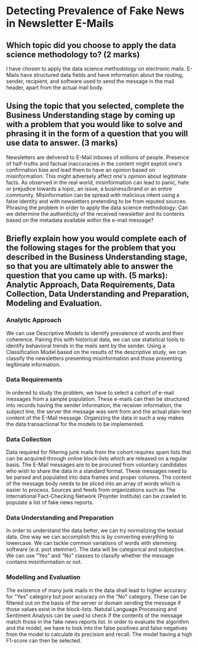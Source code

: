 # Detecting Prevalence of Fake News in Newsletter E-Mails

## Which topic did you choose to apply the data science methodology to? (2 marks)

I have chosen to apply the data science methodology on electronic mails. E-Mails have structured data fields and have information about the routing, sender, recipient, and software used to send the message in the mail header, apart from the actual mail body.

## Using the topic that you selected, complete the Business Understanding stage by coming up with a problem that you would like to solve and phrasing it in the form of a question that you will use data to answer. (3 marks)

Newsletters are delivered to E-Mail inboxes of millions of people. Presence of half-truths and factual inaccuracies in the content might exploit one's confirmation bias and lead them to have an opinion based on misinformation. This might adversely affect one's opinion about legitimate facts. As observed in the real world, misinformation can lead to panic, hate or prejudice towards a topic, an issue, a business/brand or an entire community. Misinformation can be spread with malicious intent using a false identity and with newsletters pretending to be from reputed sources.
Phrasing the problem in order to apply the data science methodology: Can we determine the authenticity of the received newsletter and its contents based on the metadata available within the e-mail message?

## Briefly explain how you would complete each of the following stages for the problem that you described in the Business Understanding stage, so that you are ultimately able to answer the question that you came up with. (5 marks): Analytic Approach, Data Requirements, Data Collection, Data Understanding and Preparation, Modeling and Evaluation.

### Analytic Approach

We can use Descriptive Models to identify prevalence of words and their coherence. Pairing this with historical data, we can use statistical tools to identify behavioral trends in the mails sent by the sender. Using a Classification Model based on the results of the descriptive study, we can classify the newsletters presenting misinformation and those presenting legitimate information.

### Data Requirements

In ordered to study the problem, we have to select a cohort of e-mail messages from a sample population. These e-mails can then be structured into records having the sender information, the receiver information, the subject line, the server the message was sent from and the actual plain-text content of the E-Mail message. Organizing the data in such a way makes the data transactional for the models to be implemented.

### Data Collection

Data required for filtering junk mails from the cohort requires spam lists that can be acquired through online block-lists which are released on a regular basis. The E-Mail messages are to be procured from voluntary candidates who wish to share the data in a standard format. These messages need to be parsed and populated into data frames and proper columns. The content of the message body needs to be sliced into an array of words which is easier to process. Sources and feeds from organizations such as The International Fact-Checking Network (Poynter Institute) can be crawled to populate a list of fake news reports.

### Data Understanding and Preparation

In order to understand the data better, we can try normalizing the textual data. One way we can accomplish this is by converting everything to lowercase. We can tackle common variations of words with stemming software (e.d. port stemmer). The data will be categorical and subjective. We can use "Yes" and "No" classes to classify whether the message contains misinformation or not.

### Modelling and Evaluation

The existence of many junk mails in the data shall lead to higher accuracy for "Yes" category but poor accuracy on the "No" category. These can be filtered out on the basis of the server or domain sending the message if those values exist in the block-lists. Natutal Language Processing and Sentiment Analysis can be used to check if the contents of the message match those in the fake news reports list. In order to evaluate the algorithm and the model, we have to look into the false positives and false negatives from the model to calculate its precision and recall. The model having a high F1-score can then be selected.
